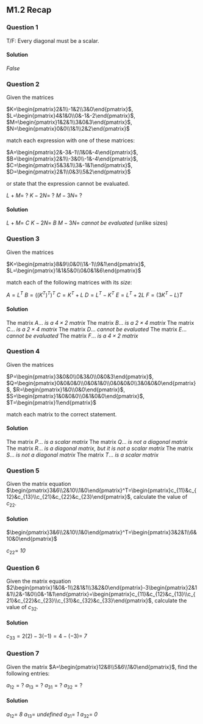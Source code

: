 ## M1.2 Recap

### Question 1

T/F: Every diagonal must be a scalar.  

#### Solution

_False_

### Question 2

Given the matrices 

$K=\begin{pmatrix}2&1\\-1&2\\3&0\end{pmatrix}$, $L=\begin{pmatrix}4&1&0\\0&-1&-2\end{pmatrix}$, $M=\begin{pmatrix}1&2&1\\3&0&3\end{pmatrix}$, $N=\begin{pmatrix}0&0\\1&1\\2&2\end{pmatrix}$ 

match each expression with one of these matrices:

$A=\begin{pmatrix}2&-3&-1\\1&0&-4\end{pmatrix}$, $B=\begin{pmatrix}2&1\\-3&0\\-1&-4\end{pmatrix}$, $C=\begin{pmatrix}5&3&1\\3&-1&1\end{pmatrix}$, $D=\begin{pmatrix}2&1\\0&3\\5&2\end{pmatrix}$ 

or state that the expression cannot be evaluated.

$L+M=~?$
$K-2N=~?$
$M-3N=~?$

#### Solution

$L+M=$ _$C$_
$K-2N=$ _$B$_
$M-3N=$ _cannot be evaluated_ (unlike sizes)

### Question 3

Given the matrices

$K=\begin{pmatrix}8&9\\0&0\\1&-1\\9&1\end{pmatrix}$, $L=\begin{pmatrix}1&1&5&0\\0&0&1&6\end{pmatrix}$

match each of the following matrices with its _size_:

$A=L^T$
$B=((K^T)^T)^T$
$C=K^T+L$
$D=L^T-K^T$
$E=L^T+2L$
$F=(3K^T-L)T$

#### Solution

The matrix $A$... _is a $4 \times 2$ matrix_
The matrix $B$... _is a $2 \times 4$ matrix_
The matrix $C$... _is a $2 \times 4$ matrix_
The matrix $D$... _cannot be evaluated_
The matrix $E$... _cannot be evaluated_
The matrix $F$... _is a $4 \times 2$ matrix_

### Question 4

Given the matrices

$P=\begin{pmatrix}3&0&0\\0&3&0\\0&0&3\end{pmatrix}$, $Q=\begin{pmatrix}0&0&0&0\\0&0&1&0\\0&0&0&0\\3&0&0&0\end{pmatrix}$, $R=\begin{pmatrix}1&0\\0&0\end{pmatrix}$, $S=\begin{pmatrix}1&0&0&0\\0&1&0&0\end{pmatrix}$, $T=\begin{pmatrix}1\end{pmatrix}$

match each matrix to the correct statement.

#### Solution

The matrix $P$... _is a scalar matrix_
The matrix $Q$... _is not a diagonal matrix_
The matrix $R$... _is a diagonal matrix, but it is not a scalar matrix_
The matrix $S$... _is not a diagonal matrix_
The matrix $T$... _is a scalar matrix_

### Question 5

Given the matrix equation $\begin{pmatrix}3&6\\2&10\\1&0\end{pmatrix}^T=\begin{pmatrix}c_{11}&c_{12}&c_{13}\\c_{21}&c_{22}&c_{23}\end{pmatrix}$, calculate the value of $c_{22}$.

#### Solution

$\begin{pmatrix}3&6\\2&10\\1&0\end{pmatrix}^T=\begin{pmatrix}3&2&1\\6&10&0\end{pmatrix}$

$c_{22}=$ _10_

### Question 6

Given the matrix equation $2\begin{pmatrix}1&0&-1\\2&1&1\\3&2&0\end{pmatrix}-3\begin{pmatrix}2&1&1\\2&-1&0\\0&-1&1\end{pmatrix}=\begin{pmatrix}c_{11}&c_{12}&c_{13}\\c_{21}&c_{22}&c_{23}\\c_{31}&c_{32}&c_{33}\end{pmatrix}$, calculate the value of $c_{32}$.

#### Solution

$c_{33}=2(2)-3(-1)=4-(-3)=$ _7_

### Question 7

Given the matrix $A=\begin{pmatrix}12&8\\5&6\\1&0\end{pmatrix}$, find the following entries:

$a_{12}=?$
$a_{13}=?$
$a_{31}=?$
$a_{32}=?$

#### Solution

$a_{12}=$ _$8$_
$a_{13}=$ _undefined_
$a_{31}=$ _$1$_
$a_{32}=$ _$0$_